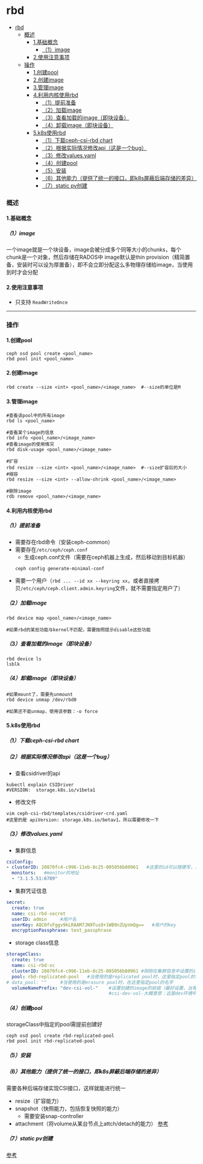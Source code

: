 # rbd

<!-- @import "[TOC]" {cmd="toc" depthFrom=1 depthTo=6 orderedList=false} -->
<!-- code_chunk_output -->

- [rbd](#rbd)
    - [概述](#概述)
      - [1.基础概念](#1基础概念)
        - [（1）image](#1image)
      - [2.使用注意事项](#2使用注意事项)
    - [操作](#操作)
      - [1.创建pool](#1创建pool)
      - [2.创建image](#2创建image)
      - [3.管理image](#3管理image)
      - [4.利用内核使用rbd](#4利用内核使用rbd)
        - [（1）提前准备](#1提前准备)
        - [（2）加载image](#2加载image)
        - [（3）查看加载的image（即块设备）](#3查看加载的image即块设备)
        - [（4）卸载image（即块设备）](#4卸载image即块设备)
      - [5.k8s使用rbd](#5k8s使用rbd)
        - [（1）下载ceph-csi-rbd chart](#1下载ceph-csi-rbd-chart)
        - [（2）根据实际情况修改api（这是一个bug）](#2根据实际情况修改api这是一个bug)
        - [（3）修改values.yaml](#3修改valuesyaml)
        - [（4）创建pool](#4创建pool)
        - [（5）安装](#5安装)
        - [（6）其他能力（提供了统一的接口，即k8s屏蔽后端存储的差异）](#6其他能力提供了统一的接口即k8s屏蔽后端存储的差异)
        - [（7）static pv创建](#7static-pv创建)

<!-- /code_chunk_output -->

### 概述

#### 1.基础概念

##### （1）image
一个image就是一个块设备，image会被分成多个同等大小的chunks，每个chunk是一个对象，然后存储在RADOS中
image默认是thin provision（精简置备，安装时可以设为厚置备），即不会立即分配这么多物理存储给image，当使用到时才会分配

#### 2.使用注意事项
* 只支持 `ReadWriteOnce`

***

### 操作

#### 1.创建pool
```shell
ceph osd pool create <pool_name>
rbd pool init <pool_name>
```

#### 2.创建image
```shell
rbd create --size <int> <pool_name>/<image_name>  #--size的单位是M
```

#### 3.管理image

```shell
#查看该pool中的所有image
rbd ls <pool_name>

#查看某个image的信息
rbd info <pool_name>/<image_name>
#查看image的使用情况
rbd disk-usage <pool_name>/<image_name>

#扩容
rbd resize --size <int> <pool_name>/<image_name>  #--size扩容后的大小
#缩容
rbd resize --size <int> --allow-shrink <pool_name>/<image_name>

#删除image
rdb remove <pool_name>/<image_name>
```

#### 4.利用内核使用rbd

##### （1）提前准备
* 需要存在rbd命令（安装ceph-common）
* 需要存在`/etc/ceph/ceph.conf`
  * 生成ceph.conf文件（需要在ceph机器上生成，然后移动到目标机器）
  ```shell
  ceph config generate-minimal-conf
  ```
* 需要一个用户（`rbd ... --id xx --keyring xx`，或者直接拷贝`/etc/ceph/ceph.client.admin.keyring`文件，就不需要指定用户了）

##### （2）加载image
```shell
rbd device map <pool_name>/<image_name>

#如果rbd的某些功能与kernel不匹配，需要按照提示disable这些功能
```

##### （3）查看加载的image（即块设备）
```shell
rbd device ls
lsblk
```

##### （4）卸载image（即块设备）
```shell
#如果mount了，需要先unmount
rbd device unmap /dev/rbd0

#如果还不能unmap，使用该参数：-o force
```

#### 5.k8s使用rbd

##### （1）下载ceph-csi-rbd chart

##### （2）根据实际情况修改api（这是一个bug）
* 查看csidriver的api
```shell
kubectl explain CSIDriver
#VERSION:  storage.k8s.io/v1beta1
```
* 修改文件
```shell
vim ceph-csi-rbd/templates/csidriver-crd.yaml
#这里的是 apiVersion: storage.k8s.io/betav1，所以需要修改一下
```

##### （3）修改values.yaml

* 集群信息
```yaml
csiConfig:
- clusterID: 20870fc4-c996-11eb-8c25-005056b80961   #这里的id可以随便写，只要在这里是唯一的就行
  monitors:   #monitor的地址
  - "3.1.5.51:6789"
```

* 集群凭证信息
```yaml
secret:
  create: true
  name: csi-rbd-secret
  userID: admin     #用户名
  userKey: AQC0fsFggv9kLRAAM7JN9TusO+1WB9nZUpVmQg==   #用户的key
  encryptionPassphrase: test_passphrase
```

* storage class信息
```yaml
storageClass:
  create: true
  name: csi-rbd-sc
  clusterID: 20870fc4-c996-11eb-8c25-005056b80961 #刚刚在集群信息中设置的id
  pool: rbd-replicated-pool   #当使用的是replicated pool时，这里指定pool的名字
# data_pool: ""     #当使用的是erasure pool时，在这里指定pool的名字
  volumeNamePrefix: "dev-csi-vol-"    #设置创建的image的前缀（最好设置，当有多个环境时，能够区分）
                                      #csi-dev-vol-大概意思：这是dev环境中，通过csi创建的image
```

##### （4）创建pool
storageClass中指定的pool需提前创建好
```shell
ceph osd pool create rbd-replicated-pool
rbd pool init rbd-replicated-pool
```

##### （5）安装

##### （6）其他能力（提供了统一的接口，即k8s屏蔽后端存储的差异）
需要各种后端存储实现CSI接口，这样就能进行统一
* resize（扩容能力）
* snapshot（快照能力，包括恢复快照的能力）
  * 需要安装snap-controller
* attachment（将volume从某台节点上attch/detach的能力）
[参考](https://github.com/ceph/ceph-csi/tree/devel/docs)

##### （7）static pv创建
[参考](https://github.com/ceph/ceph-csi/blob/devel/docs/static-pvc.md)
